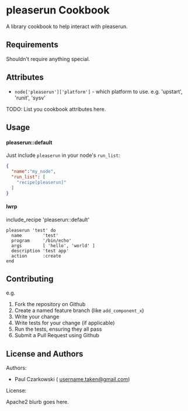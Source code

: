 pleaserun Cookbook
==================
A library cookbook to help interact with pleaserun.

Requirements
------------

Shouldn't require anything special.


Attributes
----------

* `node['pleaserun']['platform']` - which platform to use.  e.g. 'upstart', 'runit', 'sysv'

TODO: List you cookbook attributes here.

Usage
-----
#### pleaserun::default

Just include `pleaserun` in your node's `run_list`:

```json
{
  "name":"my_node",
  "run_list": [
    "recipe[pleaserun]"
  ]
}
```

#### lwrp

include_recipe 'pleaserun::default'

```
pleaserun 'test' do
  name        'test'
  program     '/bin/echo'
  args        [ 'hello', 'world' ]
  description 'test app'
  action      :create
end
```

Contributing
------------

e.g.
1. Fork the repository on Github
2. Create a named feature branch (like `add_component_x`)
3. Write your change
4. Write tests for your change (if applicable)
5. Run the tests, ensuring they all pass
6. Submit a Pull Request using Github

License and Authors
-------------------
Authors: 

* Paul Czarkowski ( username.taken@gmail.com)

License:

Apache2 blurb goes here.
